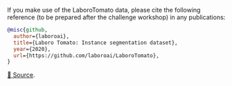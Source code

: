 If you make use of the LaboroTomato data, please cite the following reference (to be prepared after the challenge workshop) in any publications:

``` bibtex
@misc{github,
  author={laboroai},
  title={Laboro Tomato: Instance segmentation dataset},
  year={2020},
  url={https://github.com/laboroai/LaboroTomato},
}
```

[🔗 Source](https://github.com/laboroai/LaboroTomato#readme).
